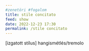 ```yaml
---
#zenetöri #fogalom
title: stile concitato
feed: show
date: 2022-12-23 17:30
permalink: /stile concitato
---
```


[izgatott stílus] hangismétlés/tremolo